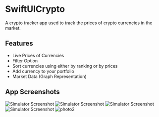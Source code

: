 # SwiftUICrypto

A crypto tracker app used to track the prices of crypto currencies in the market.

## Features
- Live Prices of Currencies
- Filter Option
- Sort currencies using either by ranking or by prices
- Add currency to your portfolio
- Market Data (Graph Representation)

## App Screenshots
![Simulator Screenshot](https://github.com/PulkitDhirana1211/SwiftUICrypto/assets/54793200/2f62e81d-dede-4e8a-8b3c-8d423b4f611b)
![Simulator Screenshot](https://github.com/PulkitDhirana1211/SwiftUICrypto/assets/54793200/344dc99d-0290-4147-93ec-e734e76167f7)
![Simulator Screenshot](https://github.com/PulkitDhirana1211/SwiftUICrypto/assets/54793200/57fc037f-2942-4395-b83d-6e839baf7e5b)
![Simulator Screenshot](https://github.com/PulkitDhirana1211/SwiftUICrypto/assets/54793200/afffe2b7-1e4e-4f6b-8088-28ab691253f1)
![photo2](https://github.com/PulkitDhirana1211/SwiftUICrypto/assets/54793200/804bac36-921e-41ae-bb2b-0405615992d6)



